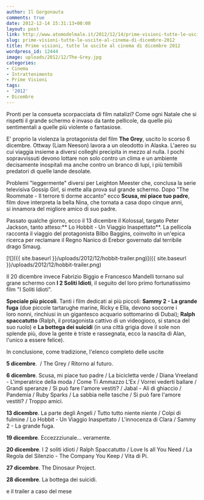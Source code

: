 ```yaml
---
author: Il Gorgonauta
comments: true
date: 2012-12-14 15:31:13+00:00
layout: post
link: http://www.atomodelmale.it/2012/12/14/prime-visioni-tutte-le-uscite-al-cinema-di-dicembre-2012/
slug: prime-visioni-tutte-le-uscite-al-cinema-di-dicembre-2012
title: Prime visioni, tutte le uscite al cinema di dicembre 2012
wordpress_id: 12444
image: uploads/2012/12/The-Grey.jpg
categories:
- Cinema
- Intrattenimento
- Prime Visioni
tags:
- '2012'
- Dicembre
---
```



Pronti per la consueta scorpacciata di film natalizi? Come ogni Natale che si rispetti il grande schermo è invaso da tante pellicole, da quelle più sentimentali a quelle più violente o fantasiose.

E' proprio la violenza la protagonista del film **The Grey**, uscito lo scorso 6 dicembre. Ottway (Liam Neeson) lavora a un oleodotto in Alaska. L'aereo su cui viaggia insieme a diversi colleghi precipita in mezzo al nulla. I pochi sopravvissuti devono lottare non solo contro un clima e un ambiente decisamente inospitali ma anche contro un branco di lupi, i più temibili predatori di quelle lande desolate.

Problemi "leggermente" diversi per Leighton Meester che, conclusa la serie televisiva Gossip Girl, si mette alla prova sul grande schermo. Dopo "The Roommate - Il terrore ti dorme accanto" ecco **Scusa, mi piace tuo padre**, film dove interpreta la bella Nina, che tornata a casa dopo cinque anni, si innamora del migliore amico di suo padre.

Passato qualche giorno, ecco il 13 dicembre il Kolossal, targato Peter Jackson, tanto atteso:** Lo Hobbit - Un Viaggio Inaspettato**. La pellicola racconta il viaggio del protagonista Bilbo Baggins, coinvolto in un'epica ricerca per reclamare il Regno Nanico di Erebor governato dal terribile drago Smaug.

[![]({{ site.baseurl }}/uploads/2012/12/hobbit-trailer.png)]({{ site.baseurl }}/uploads/2012/12/hobbit-trailer.png)

Il 20 dicembre invece Fabrizio Biggio e Francesco Mandelli tornano sul grane schermo con **I 2 Soliti Idioti**, il seguito del loro primo fortunatissimo film "I Soliti Idioti".

**Speciale più piccoli**. Tanti i film dedicati ai più piccoli: **Sammy 2 - La grande fuga** (due piccole tartarughe marine, Ricky e Ella, devono soccorre i loro nonni, rinchiusi in un gigantesco acquario sottomarino di Dubai); **Ralph spaccatutto** (Ralph, il protagonista cattivo di un videogioco, si stanca del suo ruolo) e **La bottega dei suicidi** (in una città grigia dove il sole non splende più, dove la gente è triste e rassegnata, ecco la nascita di Alan, l'unico a essere felice).

In conclusione, come tradizione, l'elenco completo delle uscite

**5 dicembre**.  / The Grey / Ritorno al futuro.

**6 dicembre**. Scusa, mi piace tuo padre / La bicicletta verde / Diana Vreeland - L'imperatrice della moda / Come Ti Ammazzo L'Ex / Vorrei vederti ballare / Grandi speranze / Si può fare l'amore vestiti? / Jabal - Ali di ghiaccio / Pandemia / Ruby Sparks / La sabbia nelle tasche / Si può fare l'amore vestiti? / Troppo amici.

**13 dicembre**. La parte degli Angeli / Tutto tutto niente niente / Colpi di fulmine / Lo Hobbit - Un Viaggio Inaspettato / L'innocenza di Clara / Sammy 2 - La grande fuga.

**19 dicembre**. Eccezzziunale... veramente.

**20 dicembre**. I 2 soliti idioti / Ralph Spaccatutto / Love Is all You Need / La Regola del Silenzio - The Company You Keep / Vita di Pi.

**27 dicembre**. The Dinosaur Project.

**28 dicembre**. La bottega dei suicidi.

e il trailer a caso del mese

